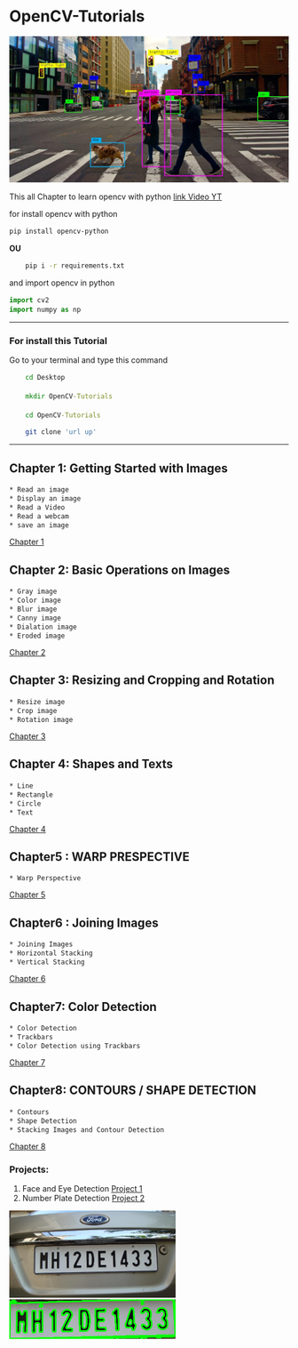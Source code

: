 # OpenCV-Tutorials

<img src='src/Computervision_banner.webp'>


This all Chapter to learn opencv with python
[link Video YT](https://youtu.be/WQeoO7MI0Bs)

for install opencv with python
```bash
pip install opencv-python
```
**OU**

```bash
    pip i -r requirements.txt
```

and import opencv in python

```python
import cv2
import numpy as np
```

<hr>
<h3>For install this Tutorial</h3>
Go to your terminal and type this command

```cmd
    cd Desktop

    mkdir OpenCV-Tutorials

    cd OpenCV-Tutorials
```

```bash
    git clone 'url up'
```


<hr>


## Chapter 1: Getting Started with Images
    * Read an image
    * Display an image
    * Read a Video
    * Read a webcam
    * save an image
    

[Chapter 1](Chapter1.py)


## Chapter 2: Basic Operations on Images
    * Gray image
    * Color image
    * Blur image
    * Canny image
    * Dialation image
    * Eroded image
[Chapter 2](Chapter2.py)

## Chapter 3: Resizing and Cropping and Rotation
    * Resize image
    * Crop image
    * Rotation image
[Chapter 3](Chapter3.py)

## Chapter 4: Shapes and Texts
    * Line
    * Rectangle
    * Circle
    * Text
[Chapter 4](Chapter4.py)

## Chapter5 : WARP PRESPECTIVE
    * Warp Perspective

[Chapter 5](Chapter5.py)

## Chapter6 : Joining Images
    * Joining Images
    * Horizontal Stacking
    * Vertical Stacking

[Chapter 6](Chapter6.py)

## Chapter7: Color Detection
    * Color Detection
    * Trackbars
    * Color Detection using Trackbars

[Chapter 7](Chapter7.py)

## Chapter8: CONTOURS / SHAPE DETECTION
    * Contours
    * Shape Detection
    * Stacking Images and Contour Detection
[Chapter 8](Chapter8.py)




### Projects:

1. Face and Eye Detection 
[Project 1](/Projects/Project1.py)
2. Number Plate Detection
[Project 2](/Projects/Project2.py)

<img src = 'src\test3.PNG' width='300px'>



<img src = 'Result\7.PNG' width='300px'>